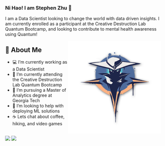 ### Ni Hao! I am Stephen Zhu 👋

I am a Data Scientist looking to change the world with data driven insights. I am currently enrolled as a participant at the Creative Destruction Lab Quantum Bootcamp, and looking to contribute to mental health awareness using Quantum!

<img src="valorant-spray-the-seeker.png" height="300" align="right">

## 📘 About Me
- 💻 I’m currently working as a Data Scientist
- 🔭 I’m currently attending the Creative Destruction Lab Quantum Bootcamp
- 🌱 I’m pursuing a Master of Analytics degree at Georgia Tech
- 🥰 I’m looking to help with deploying ML solutions 
- ☕ Lets chat about coffee, hiking, and video games


<br>
<a target="_blank" href="https://www.linkedin.com/in/steph-zhu/"><img src="https://img.shields.io/badge/-LinkedIn-0077B5?style=for-the-badge&logo=Linkedin&logoColor=white"></img></a>
<a target="_blank" href="mailto:stezhu@gatech.edu"><img src="https://img.shields.io/badge/-Email-D14836?style=for-the-badge&logo=Gmail&logoColor=white"></img></a>  
<br>
  
